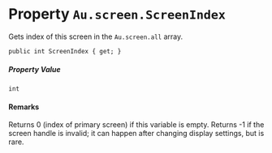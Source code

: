# Property `Au.screen.ScreenIndex`

Gets index of this screen in the `Au.screen.all` array.

```
public int ScreenIndex { get; }
```

##### Property Value

`int`

#### Remarks

Returns 0 (index of primary screen) if this variable is empty. Returns -1 if the screen handle is invalid; it can happen after changing display settings, but is rare.